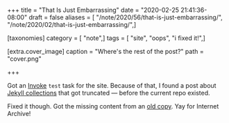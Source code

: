 +++
title = "That Is Just Embarrassing"
date = "2020-02-25 21:41:36-08:00"
draft = false
aliases = [ "/note/2020/56/that-is-just-embarrassing/", "/note/2020/02/that-is-just-embarrassing/",]

[taxonomies]
category = [ "note",]
tags = [ "site", "oops", "i fixed it!",]

[extra.cover_image]
caption = "Where's the rest of the post?"
path = "cover.png"

+++

Got an [Invoke](/tags/pyinvoke) `test` task for the site. Because of
that, I found a post about [Jekyll
collections](/post/2015/07/making-a-jekyll-collection) that got
truncated — before the current repo existed.

Fixed it though. Got the missing content from an [old
copy](https://web.archive.org/web/20160318224730/http://randomgeekery.org/post/2015/making-a-jekyll-collection).
Yay for Internet Archive\!